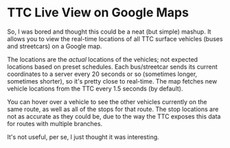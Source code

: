 # TTC Live View on Google Maps

So, I was bored and thought this could be a neat (but simple) mashup. It allows you to view the real-time locations of all TTC surface vehicles (buses and streetcars) on a Google map. 

The locations are the *actual* locations of the vehicles; not expected locations based on preset schedules. Each bus/streetcar sends its current coordinates to a server every 20 seconds or so (sometimes longer, sometimes shorter), so it's pretty close to real-time. The map fetches new vehicle locations from the TTC every 1.5 seconds (by default).

You can hover over a vehicle to see the other vehicles currently on the same route, as well as all of the stops for that route. The stop locations are not as accurate as they could be, due to the way the TTC exposes this data for routes with multiple branches.

It's not useful, per se, I just thought it was interesting.
